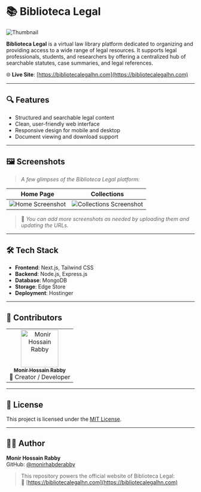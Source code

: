 # 📚 Biblioteca Legal

![Thumbnail](https://files.edgestore.dev/ln9m9j3kr2yibrue/staticFiled/_public/opengraph-image.webp)

**Biblioteca Legal** is a virtual law library platform dedicated to organizing and providing access to a wide range of legal resources. It supports legal professionals, students, and researchers by offering a centralized hub of searchable statutes, case summaries, and legal references.

🌐 **Live Site**: [https://bibliotecalegalhn.com](https://bibliotecalegalhn.com)

---

## 🔍 Features

- Structured and searchable legal content  
- Clean, user-friendly web interface  
- Responsive design for mobile and desktop  
- Document viewing and download support  

---

## 🖼️ Screenshots

> _A few glimpses of the Biblioteca Legal platform:_

| Home Page | Collections |
|----------|---------------|
| ![Home Screenshot](https://files.edgestore.dev/ln9m9j3kr2yibrue/staticFiled/_public/opengraph-image.webp) | ![Collections Screenshot](https://files.edgestore.dev/ln9m9j3kr2yibrue/promotional/_public/collections%20page_p.webp) |

> 📌 _You can add more screenshots as needed by uploading them and updating the URLs._

---

## 🛠 Tech Stack

- **Frontend**: Next.js, Tailwind CSS  
- **Backend**: Node.js, Express.js  
- **Database**: MongoDB  
- **Storage**: Edge Store  
- **Deployment**: Hostinger

---

## 🤝 Contributors

<table>
  <tr>
    <td align="center">
      <a href="https://github.com/monirhabderabby">
        <img src="https://files.edgestore.dev/fo77r421j6yzhzmy/PortfolioV5/_public/profile%20photo.webp" width="100px;" alt="Monir Hossain Rabby"/>
        <br /><sub><b>Monir Hossain Rabby</b></sub>
      </a>
      <br />🚀 Creator / Developer
    </td>
    <!-- Add more contributors below as needed -->
  </tr>
</table>

---

## 📄 License

This project is licensed under the [MIT License](LICENSE).

---

## 🙋‍♂️ Author

**Monir Hossain Rabby**  
GitHub: [@monirhabderabby](https://github.com/monirhabderabby)

> This repository powers the official website of Biblioteca Legal:  
> 📌 [https://bibliotecalegalhn.com](https://bibliotecalegalhn.com)
